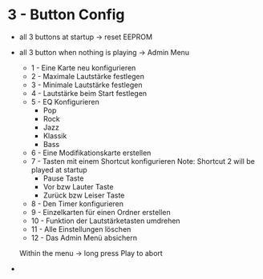 3 - Button Config
=================


- all 3 buttons at startup -> reset EEPROM

- all 3 button when nothing is playing -> Admin Menu
  * 1 - Eine Karte neu konfigurieren
  * 2 - Maximale Lautstärke festlegen
  * 3 - Minimale Lautstärke festlegen
  * 4 - Lautstärke beim Start festlegen
  * 5 - EQ Konfigurieren
    + Pop
    + Rock
    + Jazz
    + Klassik
    + Bass
  * 6 - Eine Modifikationskarte erstellen
  * 7 - Tasten mit einem Shortcut konfigurieren
    Note: Shortcut 2 will be played at startup
    + Pause Taste
    + Vor bzw Lauter Taste
    + Zurück bzw Leiser Taste
  * 8 - Den Timer konfigurieren 
  * 9 - Einzelkarten für einen Ordner erstellen
  * 10 - Funktion der Lautstärketasten umdrehen
  * 11 - Alle Einstellungen löschen
  * 12 - Das Admin Menü absichern

  Within the menu -> long press Play to abort

- 
